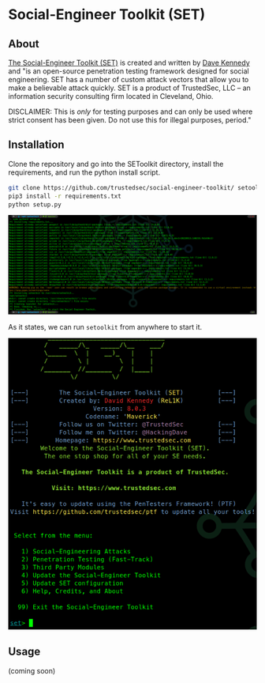 # Social-Engineer Toolkit (SET)

## About

[The Social-Engineer Toolkit (SET)](https://github.com/trustedsec/social-engineer-toolkit) is created and written by [Dave Kennedy](https://twitter.com/hackingdave) and "is an open-source penetration testing framework designed for social engineering. SET has a number of custom attack vectors that allow you to make a believable attack quickly. SET is a product of TrustedSec, LLC – an information security consulting firm located in Cleveland, Ohio.

DISCLAIMER: This is _only_ for testing purposes and can only be used where strict consent has been given. Do not use this for illegal purposes, period."

## Installation

Clone the repository and go into the SEToolkit directory, install the requirements, and run the python install script.

```bash
git clone https://github.com/trustedsec/social-engineer-toolkit/ setoolkit/ && cd setoolkit
pip3 install -r requirements.txt
python setup.py
```

![](<../../.gitbook/assets/image (104).png>)

As it states, we can run `setoolkit` from anywhere to start it.

![](<../../.gitbook/assets/image (312) (2).png>)

## Usage

(coming soon)
